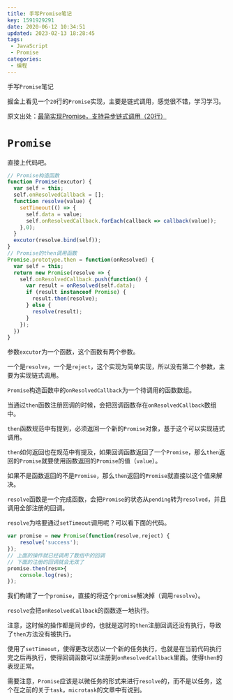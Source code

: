 ```yaml
---
title: 手写Promise笔记
key: 1591929291date: 2020-06-12 10:34:51
updated: 2023-02-13 18:28:45
tags:
 - JavaScript
 - Promise
categories:
 - 编程
---
```



手写`Promise`笔记

<!-- more -->

掘金上看见一个`20`行的`Promise`实现，主要是链式调用，感觉很不错，学习学习。

原文出处：[最简实现Promise，支持异步链式调用（20行）](https://juejin.im/post/5e6f4579f265da576429a907)

# `Promise`

直接上代码吧。

```javascript
// Promise构造函数
function Promise(excutor) {
  var self = this;
  self.onResolvedCallback = [];
  function resolve(value) {
    setTimeout(() => {
      self.data = value;
      self.onResolvedCallback.forEach(callback => callback(value));
    },0);
  }
  excutor(resolve.bind(self));
}
// Promise的then调用函数
Promise.prototype.then = function(onResolved) {
  var self = this;
  return new Promise(resolve => {
    self.onResolvedCallback.push(function() {
      var result = onResolved(self.data);
      if (result instanceof Promise) {
        result.then(resolve);
      } else {
        resolve(result);
      }
    });
  })
}
```

参数`excutor`为一个函数，这个函数有两个参数。

一个是`resolve`，一个是`reject`，这个实现为简单实现，所以没有第二个参数，主要为实现链式调用。

`Promise`构造函数中的`onResolvedCallback`为一个待调用的函数数组。

当通过`then`函数注册回调的时候，会把回调函数存在`onResolvedCallback`数组中。

`then`函数规范中有提到，必须返回一个新的`Promise`对象，基于这个可以实现链式调用。

`then`如何返回也在规范中有提及，如果回调函数返回了一个`Promise`，那么`then`返回的`Promise`就要使用函数返回的`Promise`的值（`value`）。

如果不是函数返回的不是`Promise`，那么`then`返回的`Promise`就直接以这个值来解决。

`resolve`函数是一个完成函数，会把`Promise`的状态从`pending`转为`resolved`，并且调用全部注册的回调。

`resolve`为啥要通过`setTimeout`调用呢？可以看下面的代码。

```javascript
var promise = new Promise(function(resolve,reject) {
    resolve('success');
});
// 上面的操作就已经调用了数组中的回调
// 下面的注册的回调就会无效了
promise.then(res=>{
    console.log(res);
});
```

我们构建了一个`promise`，直接的将这个`promise`解决掉（调用`resolve`）。

`resolve`会把`onResolvedCallback`的函数逐一地执行。

注意，这时候的操作都是同步的，也就是这时的`then`注册回调还没有执行，导致了`then`方法没有被执行。

使用了`setTimeout`，使得更改状态以一个新的任务执行，也就是在当前代码执行完之后再执行，使得回调函数可以注册到`onResolvedCallback`里面。使得`then`的表现正常。

需要注意，`Promise`应该是以微任务的形式来进行`resolve`的，而不是以任务，这个在之前的关于`task`，`microtask`的文章中有说到。
